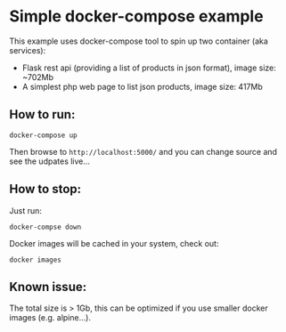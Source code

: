 # Simple docker-compose example

This example uses docker-compose tool to spin up two container (aka services):
- Flask rest api (providing a list of products in json format), image size: ~702Mb
- A simplest php web page to list json products, image size: 417Mb

## How to run:
```
docker-compose up
```
Then browse to `http://localhost:5000/` and you can change source and see the udpates live...

## How to stop:
Just run:
```
docker-compse down
```
Docker images will be cached in your system, check out:
```
docker images
```
## Known issue:
The total size is > 1Gb, this can be optimized if you use smaller docker images (e.g. alpine...).
